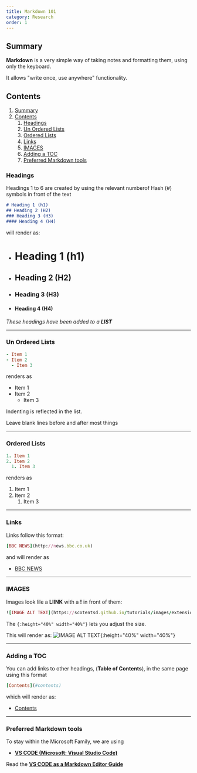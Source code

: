 ```yaml
---
title: Markdown 101
category: Research
order: 1
---
```

## Summary
**Markdown** is a very simple way of taking notes and formatting them, using only the keyboard.

It allows "write once, use anywhere" functionality. 

## Contents
1. [Summary](#summary)
2. [Contents](#contents)
   1. [Headings](#headings)
   2. [Un Ordered Lists](#un-ordered-lists)
   3. [Ordered Lists](#ordered-lists)
   4. [Links](#links)
   5. [IMAGES](#images)
   6. [Adding a TOC](#adding-a-toc)
   7. [Preferred Markdown tools](#preferred-markdown-tools)

### Headings

Headings 1 to 6 are created by using the relevant numberof Hash (#) symbols in front of the text

```markdown
# Heading 1 (h1)
## Heading 2 (H2)
### Heading 3 (H3)
#### Heading 4 (H4)
```

will render as:
- # Heading 1 (h1)
- ## Heading 2 (H2)
- ### Heading 3 (H3)
- #### Heading 4 (H4)
_These headings have been added to a **LIST**_

---

### Un Ordered Lists

```ruby
- Item 1
- Item 2
  - Item 3
```

renders as 

- Item 1
- Item 2
  - Item 3
  
Indenting is reflected in the list. 

Leave blank lines before and after most things

---

### Ordered Lists
```ruby
1. Item 1
2. Item 2
  1. Item 3
```

renders as 

1. Item 1
2. Item 2
   1. Item 3

---

### Links

Links follow this format:

```ruby
[BBC NEWS](http://news.bbc.co.uk)
```

and will render as

- [BBC NEWS](http://news.bbc.co.uk)

---

### IMAGES

Images look lile a **LIINK** with a **!** in front of them:

```ruby
![IMAGE ALT TEXT](https://scotentsd.github.io/tutorials/images/extensionsearch.png){:height="40%" width="40%"}
```
The ```{:height="40%" width="40%"}``` lets you adjust the size.


This will render as:
![IMAGE ALT TEXT](https://scotentsd.github.io/tutorials/images/extensionsearch.png){:height="40%" width="40%"}

---

### Adding a TOC

You can add links to other headings, (**Table of Contents**), in the same page using this format

```ruby
[Contents](#contents)
```

which will render as:

- [Contents](#contents)

---

### Preferred Markdown tools
To stay within the Microsoft Family, we are using 
- **[VS CODE (Microsoft: Visual Studio Code)](https://code.visualstudio.com)**

Read the **[VS CODE as a Markdown Editor Guide](https://scotentsd.github.io/tutorials/Content/VSCode/)**
  

  